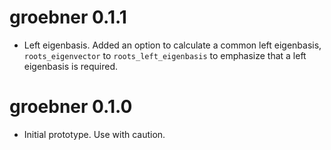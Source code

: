# groebner 0.1.1

* Left eigenbasis. Added an option to calculate a common left eigenbasis, `roots_eigenvector` to 
  `roots_left_eigenbasis` to emphasize that a left eigenbasis is required. 

# groebner 0.1.0

* Initial prototype.  Use with caution.

